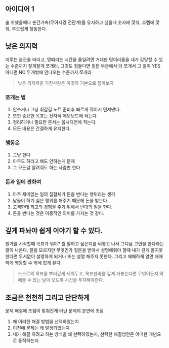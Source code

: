 ## 아이디어 1
술 취했을때나 순간가속(무아지경 전단계)를 유지하고 싶을때 숫자에 맞춰, 흐렘에 맞춰, 부드럽게 행동한다.

## 낮은 의지력
미루는 습관을 버리고, 멍떄리는 시간을 줄일려면 거대한 덩어리들을 내가 감당할 수 있는 수준까지 잘게잘게 쪼개라, 그것도 힘들다면 힘든 부분에서 더 쪼개서 그 일이 YES 아니면 NO 두개밖에 안나오는 수준까지 쪼개라
> 낮은 의지력을 가진사람은 이것이 기본으로 잡아보자

### 쪼개는 법
1. 안쓰거나 그냥 휘갈길 노트 준비후 빠르게 적어서 던져낸다.
2. 또한 중요한 목표는 전자식 메모보드에 적는다
3. 정리하거나 필요한 문서는 옵시디언에 적는다.
4. 모든 내용은 간결하게 유지한다.

### 행동은
1. 그냥 한다
2. 아무도 하라고 해도 안하는게 문제
3. 그 모든걸 알려줘도 하는 사람만 한다

### 돈과 일에 관화여
1. 아주 재미없는 일의 집합체가 돈을 번다는 행위라는 생각
2. 남들이 하기 싫은 행위를 해주기 때문에 돈을 받는다.
3. 고객한테 최고의 경험을 주기 위해서 반대의 일을 한다.
4. 돈을 번다는 것은 이중적인 의미를 가지는 것 같다.

## 깊게 파놔야 쉽게 이야기 할 수 있다.
뭔가를 시작할때 목표가 뭐야? 뭘 말하고 싶은지를 써놓고 나서 그다음 고민을 한다라는 말이 나온다.
잘을 모르지만 무엇인가 질문을 받아서 설명해줘야 할때 내가 깊게 알지못한다면 두서없이 설명하게 되거나 또는 설명 해주지 못한다. 그리고 애매하게 알면 애매하게 행동할 수 밖에 없게 된다.

> 스스로의 목표를 뿌리깊게 세워두고, 목표한바를 깊게 파놓는다면 무엇이든지 막 해볼 수 있는 날이 오도록 시간을 투자해야한다.

## 조금은 천천히 그리고 단단하게
문제 해결에 초점이 맞춰진게 아닌 문제의 본연에 초점
1. 왜 이러한 해결 방법을 선택하였는지
2. 이전에 문제는 왜 발생되었는지
3. 내가 해결 하려고 하는 방식을 왜 선택하였는지, 선택한 해결방안은 어떠한 개념으로 동작하는지